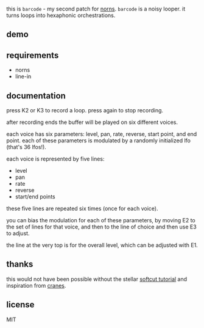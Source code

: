 this is `barcode` - my second patch for [norns](https://monome.org/docs/norns/). `barcode` is a noisy looper. it turns loops into hexaphonic orchestrations.

## demo

## requirements

- norns
- line-in

## documentation

press K2 or K3 to record a loop. press again to stop recording.

after recording ends the buffer will be played on six different voices. 

each voice has six parameters: level, pan, rate, reverse, start point, and end point. each of these parameters is modulated by a randomly initialized lfo (that's 36 lfos!). 

each voice is represented by five lines:

- level
- pan 
- rate
- reverse
- start/end points

these five lines are repeated six times (once for each voice).

you can bias the modulation for each of these parameters, by moving E2 to the set of lines for that voice, and then to the line of choice and then use E3 to adjust.

the line at the very top is for the overall level, which can be adjusted with E1.

## thanks

this would not have been possible without the stellar [softcut tutorial](https://monome.org/docs/norns/softcut/) and inspiration from [cranes](https://llllllll.co/t/cranes). 

## license

MIT


